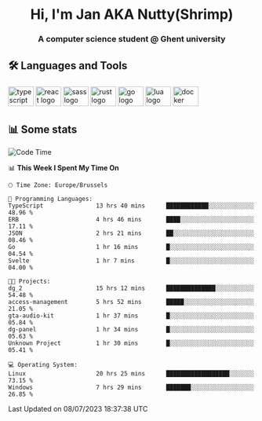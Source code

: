 <h1 align="center">Hi, I'm Jan AKA Nutty(Shrimp)</h1>
<h3 align="center">A computer science student @ Ghent university</h3>

<h2 align="left">🛠️ Languages and Tools</h2>

###

<div align="left">
  <img src="https://cdn.jsdelivr.net/gh/devicons/devicon/icons/typescript/typescript-original.svg" height="40" width="52" alt="typescript logo"  />
  <img src="https://cdn.jsdelivr.net/gh/devicons/devicon/icons/react/react-original.svg" height="40" width="52" alt="react logo"  />
  <img src="https://cdn.jsdelivr.net/gh/devicons/devicon/icons/sass/sass-original.svg" height="40" width="52" alt="sass logo"  />
  <img src="https://cdn.jsdelivr.net/gh/devicons/devicon/icons/rust/rust-plain.svg" height="40" width="52" alt="rust logo"  />
  <img src="https://cdn.jsdelivr.net/gh/devicons/devicon/icons/go/go-original.svg" height="40" width="52" alt="go logo"  />
  <img src="https://cdn.jsdelivr.net/gh/devicons/devicon/icons/lua/lua-original.svg" height="40" width="52" alt="lua logo"  />
  <img src="https://cdn.jsdelivr.net/gh/devicons/devicon/icons/docker/docker-original.svg" height="40" width="52" alt="docker logo"  />
</div>

<h2>📊 Some stats</h2>

<!--START_SECTION:waka-->
![Code Time](http://img.shields.io/badge/Code%20Time-3%2C441%20hrs%2058%20mins-blue)

📊 **This Week I Spent My Time On** 

```text
🕑︎ Time Zone: Europe/Brussels

💬 Programming Languages: 
TypeScript               13 hrs 40 mins      ████████████░░░░░░░░░░░░░   48.96 % 
ERB                      4 hrs 46 mins       ████░░░░░░░░░░░░░░░░░░░░░   17.11 % 
JSON                     2 hrs 21 mins       ██░░░░░░░░░░░░░░░░░░░░░░░   08.46 % 
Go                       1 hr 16 mins        █░░░░░░░░░░░░░░░░░░░░░░░░   04.54 % 
Svelte                   1 hr 7 mins         █░░░░░░░░░░░░░░░░░░░░░░░░   04.00 % 

🐱‍💻 Projects: 
dg_2                     15 hrs 12 mins      ██████████████░░░░░░░░░░░   54.48 % 
access-management        5 hrs 52 mins       █████░░░░░░░░░░░░░░░░░░░░   21.05 % 
gta-audio-kit            1 hr 37 mins        █░░░░░░░░░░░░░░░░░░░░░░░░   05.84 % 
dg-panel                 1 hr 34 mins        █░░░░░░░░░░░░░░░░░░░░░░░░   05.63 % 
Unknown Project          1 hr 30 mins        █░░░░░░░░░░░░░░░░░░░░░░░░   05.41 % 

💻 Operating System: 
Linux                    20 hrs 25 mins      ██████████████████░░░░░░░   73.15 % 
Windows                  7 hrs 29 mins       ███████░░░░░░░░░░░░░░░░░░   26.85 % 
```


 Last Updated on 08/07/2023 18:37:38 UTC
<!--END_SECTION:waka-->
